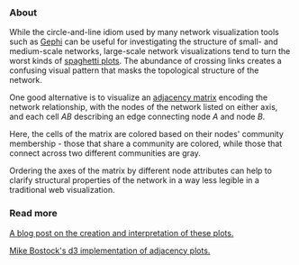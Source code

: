 ### About

While the circle-and-line idiom used by many network visualization tools such as [Gephi] can be useful for investigating the structure of small- and medium-scale networks, large-scale network visualizations tend to turn the worst kinds of [spaghetti plots][spaghetti].
The abundance of crossing links creates a confusing visual pattern that masks the topological structure of the network.

One good alternative is to visualize an [adjacency matrix][matrix] encoding the network relationship, with the nodes of the network listed on either axis, and each cell *AB* describing an edge connecting node *A* and node *B*.

Here, the cells of the matrix are colored based on their nodes' community membership - those that share a community are colored, while those that connect across two different communities are gray.

Ordering the axes of the matrix by different node attributes can help to clarify structural properties of the network in a way less legible in a traditional web visualization.

### Read more

[A blog post on the creation and interpretation of these plots.](http://matthewlincoln.net/2014/12/20/adjacency-matrix-plots-with-r-and-ggplot2.html)

[Mike Bostock's d3 implementation of adjacency plots.](http://bost.ocks.org/mike/miserables/)

[Gephi]: http://gephi.org

[spaghetti]: http://en.wikipedia.org/wiki/Spaghetti_plot

[matrix]: http://en.wikipedia.org/wiki/Adjacency_matrix
